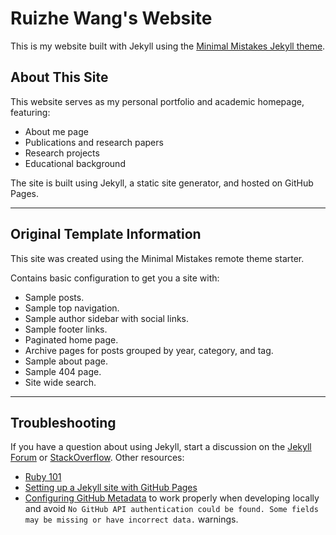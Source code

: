 # Ruizhe Wang's Website

This is my website built with Jekyll using the [Minimal Mistakes Jekyll theme](https://github.com/mmistakes/minimal-mistakes).

## About This Site

This website serves as my personal portfolio and academic homepage, featuring:

- About me page
- Publications and research papers
- Research projects  
- Educational background


The site is built using Jekyll, a static site generator, and hosted on GitHub Pages.

---

## Original Template Information

This site was created using the Minimal Mistakes remote theme starter.

Contains basic configuration to get you a site with:

- Sample posts.
- Sample top navigation.
- Sample author sidebar with social links.
- Sample footer links.
- Paginated home page.
- Archive pages for posts grouped by year, category, and tag.
- Sample about page.
- Sample 404 page.
- Site wide search.

---

## Troubleshooting

If you have a question about using Jekyll, start a discussion on the [Jekyll Forum](https://talk.jekyllrb.com/) or [StackOverflow](https://stackoverflow.com/questions/tagged/jekyll). Other resources:

- [Ruby 101](https://jekyllrb.com/docs/ruby-101/)
- [Setting up a Jekyll site with GitHub Pages](https://jekyllrb.com/docs/github-pages/)
- [Configuring GitHub Metadata](https://github.com/jekyll/github-metadata/blob/master/docs/configuration.md#configuration) to work properly when developing locally and avoid `No GitHub API authentication could be found. Some fields may be missing or have incorrect data.` warnings.
